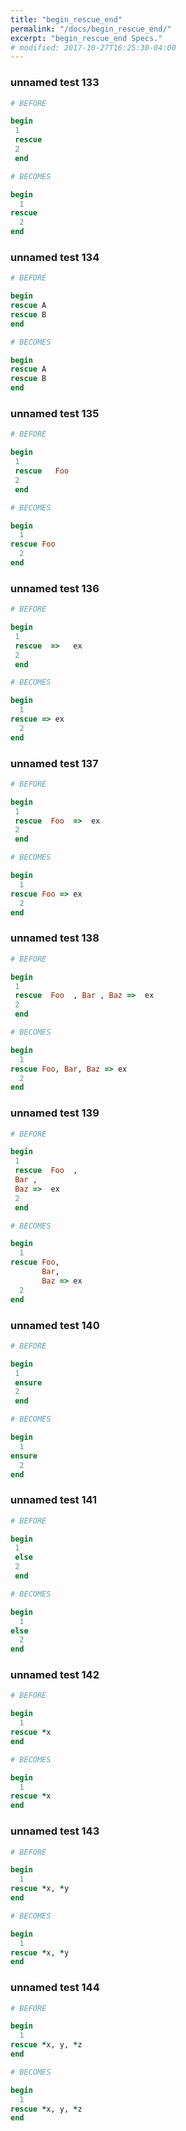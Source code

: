 ```yaml
---
title: "begin_rescue_end"
permalink: "/docs/begin_rescue_end/"
excerpt: "begin_rescue_end Specs."
# modified: 2017-10-27T16:25:30-04:00
---
```

### unnamed test 133
```ruby
# BEFORE

begin 
 1 
 rescue 
 2 
 end

```
```ruby
# BECOMES

begin
  1
rescue
  2
end

```
### unnamed test 134
```ruby
# BEFORE

begin
rescue A
rescue B
end

```
```ruby
# BECOMES

begin
rescue A
rescue B
end

```
### unnamed test 135
```ruby
# BEFORE

begin 
 1 
 rescue   Foo 
 2 
 end

```
```ruby
# BECOMES

begin
  1
rescue Foo
  2
end

```
### unnamed test 136
```ruby
# BEFORE

begin 
 1 
 rescue  =>   ex  
 2 
 end

```
```ruby
# BECOMES

begin
  1
rescue => ex
  2
end

```
### unnamed test 137
```ruby
# BEFORE

begin 
 1 
 rescue  Foo  =>  ex 
 2 
 end

```
```ruby
# BECOMES

begin
  1
rescue Foo => ex
  2
end

```
### unnamed test 138
```ruby
# BEFORE

begin 
 1 
 rescue  Foo  , Bar , Baz =>  ex 
 2 
 end

```
```ruby
# BECOMES

begin
  1
rescue Foo, Bar, Baz => ex
  2
end

```
### unnamed test 139
```ruby
# BEFORE

begin 
 1 
 rescue  Foo  , 
 Bar , 
 Baz =>  ex 
 2 
 end

```
```ruby
# BECOMES

begin
  1
rescue Foo,
       Bar,
       Baz => ex
  2
end

```
### unnamed test 140
```ruby
# BEFORE

begin 
 1 
 ensure 
 2 
 end

```
```ruby
# BECOMES

begin
  1
ensure
  2
end

```
### unnamed test 141
```ruby
# BEFORE

begin 
 1 
 else 
 2 
 end

```
```ruby
# BECOMES

begin
  1
else
  2
end

```
### unnamed test 142
```ruby
# BEFORE

begin
  1
rescue *x
end

```
```ruby
# BECOMES

begin
  1
rescue *x
end

```
### unnamed test 143
```ruby
# BEFORE

begin
  1
rescue *x, *y
end

```
```ruby
# BECOMES

begin
  1
rescue *x, *y
end

```
### unnamed test 144
```ruby
# BEFORE

begin
  1
rescue *x, y, *z
end

```
```ruby
# BECOMES

begin
  1
rescue *x, y, *z
end
```
